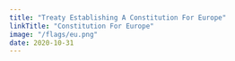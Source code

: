 ```yaml
---
title: "Treaty Establishing A Constitution For Europe"
linkTitle: "Constitution For Europe"
image: "/flags/eu.png"
date: 2020-10-31
---
```

